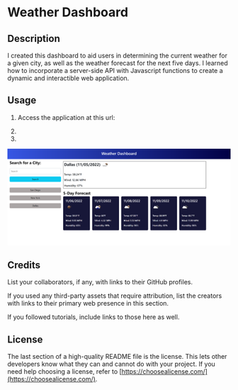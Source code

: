 # Weather Dashboard

## Description

I created this dashboard to aid users in determining the current weather for a given city, as well as the weather forecast for the next five days. I learned how to incorporate a server-side API with Javascript functions to create a dynamic and interactible web application.

## Usage

1. Access the  application at this url: 

2.

3.


![Weather Dashboard](assets/images/Weather_Dashboard.png)


## Credits

List your collaborators, if any, with links to their GitHub profiles.

If you used any third-party assets that require attribution, list the creators with links to their primary web presence in this section.

If you followed tutorials, include links to those here as well.

## License

The last section of a high-quality README file is the license. This lets other developers know what they can and cannot do with your project. If you need help choosing a license, refer to [https://choosealicense.com/](https://choosealicense.com/).
